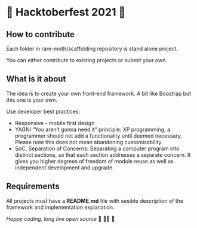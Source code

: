 # 👾 Hacktoberfest 2021 🍻

## How to contribute

Each folder in rare-moth/scaffolding repository is stand alone project.

You can either contribute to existing projects or submit your own.

## What is it about

The idea is to create your own front-end framework. A bit like Boostrap but this one is your own.

Use developer best practices:

- Responsive - mobile first design
- YAGNI “You aren’t gonna need it” principle: XP programming, a programmer should not add a functionality until deemed necessary. Please note this does not mean abandoning customisability.
- SoC, Separation of Concerns: Separating a computer program into distinct sections, so that each section addresses a separate concern. It gives you higher degrees of freedom of module reuse as well as independent development and upgrade.

## Requirements

All projects must have a **README.md** file with sesible description of the framework and implementation explanation.

*Happy coding, long live open source* 🖖 👩‍💻 :unicorn:
